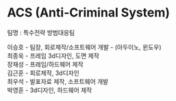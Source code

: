 # ACS (Anti-Criminal System) 

팀명 : 특수전략 방범대응팀

이승호 - 팀장, 회로제작/소프트웨어 개발 - (아두이노, 윈도우)\
최종욱 - 프레임 3d디자인, 도면 제작\
장재성 - 프레임/하드웨어 제작\
김근훈 - 회로제작, 3d디자인\
최우석 - 발표자료 제작, 소프트웨어 개발\
박영훈 - 3d디자인, 하드웨어 제작




